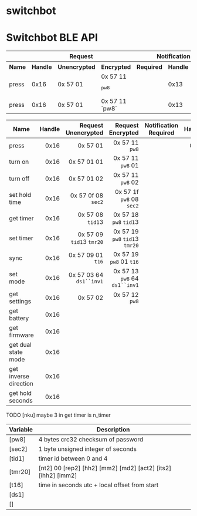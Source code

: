 # switchbot



# Switchbot BLE API


 <table>
  <tr>
    <th></th>
    <th colspan="3">Request</th>
    <th colspan="3">Notification</th>
    <th></th>
  </tr>
  <tr>
    <th>Name</th>
    <th>Handle</th>
    <th>Unencrypted</th>
    <th>Encrypted</th>
    <th>Required</th>
    <th>Handle</th>
    <th>Value</th>
    <th>Description</th>
  </tr>
  <tr>
    <td>press</td>
    <td>0x16</td>
    <td>0x 57 01</td>
    <td>0x 57 11 <pre>pw8</pre></td>
    <td></td>
    <td>0x13</td>
    <td>Value</td>
    <td>Desc</td>
  </tr>
  <tr>
    <td>press</td>
    <td>0x16</td>
    <td>0x 57 01</td>
    <td>0x 57 11 `pw8`</td>
    <td></td>
    <td>0x13</td>
    <td>Value</td>
    <td>Desc</td>
  </tr>
</table> 


|   Name                | Handle | Request Unencrypted       | Request Encrypted               | Notification Required | Handle | Value | Description |
| --------------------- |-----------:| -------------------------:| -------------------------------:|--------------|-----------:|--------------|-------------|
| press                 | 0x16       | 0x 57 01                  | 0x 57 11 `pw8`                  |              | 0x13       |              |             |
| turn on               | 0x16       | 0x 57 01 01               | 0x 57 11 `pw8` 01               |
| turn off              | 0x16       | 0x 57 01 02               | 0x 57 11 `pw8` 02               |
| set hold time         | 0x16       | 0x 57 0f 08 `sec2`        | 0x 57 1f `pw8` 08 `sec2`        |
| get timer             | 0x16       | 0x 57 08 `tid1`3          | 0x 57 18 `pw8` `tid1`3          |
| set timer             | 0x16       | 0x 57 09 `tid1`3 `tmr20`  | 0x 57 19 `pw8` `tid1`3 `tmr20`  |
| sync                  | 0x16       | 0x 57 09 01 `t16`         | 0x 57 19 `pw8` 01 `t16`         |
| set mode              | 0x16       | 0x 57 03 64 `ds1``inv1`   | 0x 57 13 `pw8` 64 `ds1``inv1`   |
| get settings          | 0x16       | 0x 57 02                  | 0x 57 12 `pw8`                  |
| get battery           | 0x16       |
| get firmware          | 0x16       |
| get dual state mode   | 0x16       |
| get inverse direction | 0x16       |
| get hold seconds      | 0x16       |

TODO [nku] maybe 3 in get timer is n_timer

| Variable | Description |
| -------- | ---------------------------------- |
| [pw8]     | 4 bytes crc32 checksum of password |
| [sec2]    | 1 byte unsigned integer of seconds |
| [tid1]    | timer id between 0 and 4 |
| [tmr20]    | [nt2] 00 [rep2] [hh2] [mm2] [md2] [act2] [its2] [ihh2] [imm2] |
| [t16]     | time in seconds utc + local offset from start |
| [ds1]     |
| []




